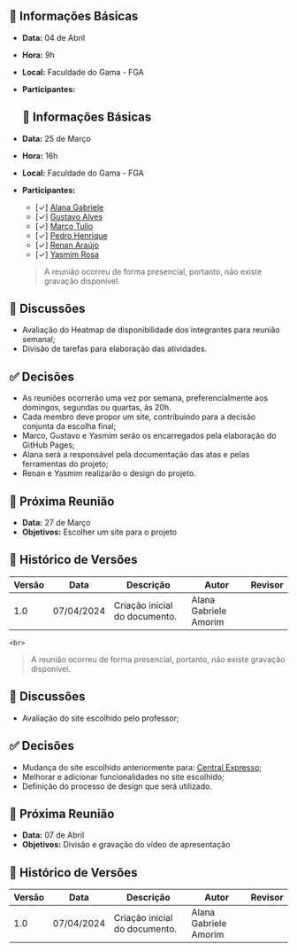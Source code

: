 ## 📌 Informações Básicas

- **Data:** 04 de Abril
- **Hora:** 9h
- **Local:** Faculdade do Gama - FGA
- **Participantes:**

  ## 📌 Informações Básicas

- **Data:** 25 de Março
- **Hora:** 16h
- **Local:** Faculdade do Gama - FGA
- **Participantes:**

  - [✓] [Alana Gabriele](https://github.com/alanagabriele)
  - [✓] [Gustavo Alves](https://github.com/gustaallves)
  - [✓] [Marco Tulio](https://github.com/MarcoTulioSoares)
  - [✓] [Pedro Henrique](https://github.com/PedroHenrique061)
  - [✓] [Renan Araújo](https://github.com/renantfm4)
  - [✓] [Yasmim Rosa](https://github.com/yaskisoba)

  > A reunião ocorreu de forma presencial, portanto, não existe gravação disponível.

## 💬 Discussões

- Avaliação do Heatmap de disponibilidade dos integrantes para reunião semanal;
- Divisão de tarefas para elaboração das atividades.

## ✅ Decisões

- As reuniões ocorrerão uma vez por semana, preferencialmente aos domingos, segundas ou quartas, às 20h.
- Cada membro deve propor um site, contribuindo para a decisão conjunta da escolha final;
- Marco, Gustavo e Yasmim serão os encarregados pela elaboração do GitHub Pages;
- Alana será a responsável pela documentação das atas e pelas ferramentas do projeto;
- Renan e Yasmim realizarão o design do projeto.

## 📅 Próxima Reunião

- **Data:** 27 de Março
- **Objetivos:** Escolher um site para o projeto

## 📜 Histórico de Versões

| Versão | Data       | Descrição                     | Autor                 | Revisor |
| ------ | ---------- | ----------------------------- | --------------------- | ------- |
| 1.0    | 07/04/2024 | Criação inicial do documento. | Alana Gabriele Amorim |

    <br>

> A reunião ocorreu de forma presencial, portanto, não existe gravação disponível.

## 💬 Discussões

- Avaliação do site escolhido pelo professor;

## ✅ Decisões

- Mudança do site escolhido anteriormente para: [Central Expresso](https://www.centralexpresso.com/index.html);
- Melhorar e adicionar funcionalidades no site escolhido;
- Definição do processo de design que será utilizado.

## 📅 Próxima Reunião

- **Data:** 07 de Abril
- **Objetivos:** Divisão e gravação do vídeo de apresentação

## 📜 Histórico de Versões

| Versão | Data       | Descrição                     | Autor                 | Revisor |
| ------ | ---------- | ----------------------------- | --------------------- | ------- |
| 1.0    | 07/04/2024 | Criação inicial do documento. | Alana Gabriele Amorim |
